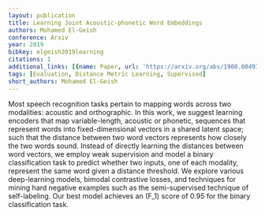 ```yaml
---
layout: publication
title: Learning Joint Acoustic-phonetic Word Embeddings
authors: Mohamed El-Geish
conference: Arxiv
year: 2019
bibkey: elgeish2019learning
citations: 1
additional_links: [{name: Paper, url: 'https://arxiv.org/abs/1908.00493'}]
tags: [Evaluation, Distance Metric Learning, Supervised]
short_authors: Mohamed El-Geish
---
```

Most speech recognition tasks pertain to mapping words across two modalities:
acoustic and orthographic. In this work, we suggest learning encoders that map
variable-length, acoustic or phonetic, sequences that represent words into
fixed-dimensional vectors in a shared latent space; such that the distance
between two word vectors represents how closely the two words sound. Instead of
directly learning the distances between word vectors, we employ weak
supervision and model a binary classification task to predict whether two
inputs, one of each modality, represent the same word given a distance
threshold. We explore various deep-learning models, bimodal contrastive losses,
and techniques for mining hard negative examples such as the semi-supervised
technique of self-labeling. Our best model achieves an \(F_1\) score of 0.95 for
the binary classification task.
